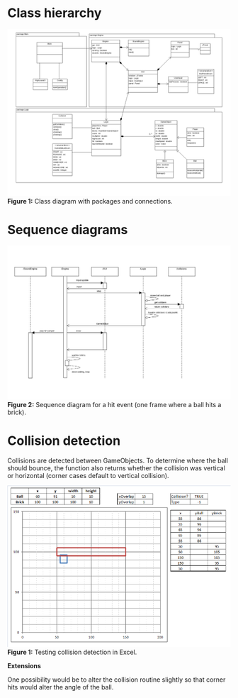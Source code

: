 Class hierarchy
===============

![Class Diagram](https://github.com/lopossumi/brkut/blob/master/documentation/ClassDiagram-2014-12-04.png)
**Figure 1:** Class diagram with packages and connections.

Sequence diagrams
=================
![Sequence Diagram Hit](https://github.com/lopossumi/brkut/blob/master/documentation/SequenceDiagramHit.png)
**Figure 2:** Sequence diagram for a hit event (one frame where a ball hits a brick).

Collision detection
===================

Collisions are detected between GameObjects. To determine where the ball should bounce, the function also returns whether the collision was vertical or horizontal (corner cases default to vertical collision).

![Collision testing](https://github.com/lopossumi/brkut/blob/master/images/collision.png)
**Figure 1:** Testing collision detection in Excel.

**Extensions**

One possibility would be to alter the collision routine slightly so that corner hits would alter the angle of the ball.
